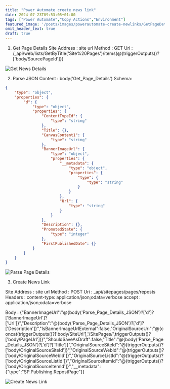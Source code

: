 ```yaml
---
title: "Power Automate create news link"
date: 2024-07-23T09:53:05+01:00
tags: ["Power Automate","Copy Actions","Environment"]
featured_image: '/posts/images/powerautomate-create-newlinks/GetPageDetails.png'
omit_header_text: true
draft: true
---
```


1. Get Page Details
Site Address : site url 
Method : GET
Uri : /_api/web/lists/GetByTitle('Site%20Pages')/items(@{triggerOutputs()?['body/SourcePageId']})

![Get News Details](../images/powerautomate-create-newlinks/GetPageDetails.png)

2. Parse JSON
Content : body('Get_Page_Details')
Schema: 

```JSON
{
    "type": "object",
    "properties": {
        "d": {
            "type": "object",
            "properties": {
                "ContentTypeId": {
                    "type": "string"
                },
                "Title": {},
                "CanvasContent1": {
                    "type": "string"
                },
                "BannerImageUrl": {
                    "type": "object",
                    "properties": {
                        "__metadata": {
                            "type": "object",
                            "properties": {
                                "type": {
                                    "type": "string"
                                }
                            }
                        },
                        "Url": {
                            "type": "string"
                        }
                    }
                },
                "Description": {},
                "PromotedState": {
                    "type": "integer"
                },
                "FirstPublishedDate": {}
            }
        }
    }
}
```
![Parse Page Details](../images/powerautomate-create-newlinks/ParsePageDetailsJSON.png)

3. Create News Link

Site Address : site url 
Method : POST 
Uri : _api/sitepages/pages/reposts
Headers : content-type: application/json;odata=verbose
        accept : application/json;odata=verbose

Body : {"BannerImageUrl":"@{body('Parse_Page_Details_JSON')?['d']?['BannerImageUrl']?['Url']}","Description":"@{body('Parse_Page_Details_JSON')?['d']?['Description']}","IsBannerImageUrlExternal":false,"OriginalSourceUrl":"@{concat(triggerOutputs()?['body/SiteUrl'],'/SitePages/',triggerOutputs()?['body/PageUrl'])}","ShouldSaveAsDraft":false,"Title":"@{body('Parse_Page_Details_JSON')?['d']?['Title']}","OriginalSourceSiteId":"@{triggerOutputs()?['body/OriginalSourceSiteId']}","OriginalSourceWebId":"@{triggerOutputs()?['body/OriginalSourceWebId']}","OriginalSourceListId":"@{triggerOutputs()?['body/OriginalSourceListId']}","OriginalSourceItemId":"@{triggerOutputs()?['body/OriginalSourceItemId']}","__metadata":{"type":"SP.Publishing.RepostPage"}}

![Create News Link](../images/powerautomate-create-newlinks/CreateNewsLink.png)